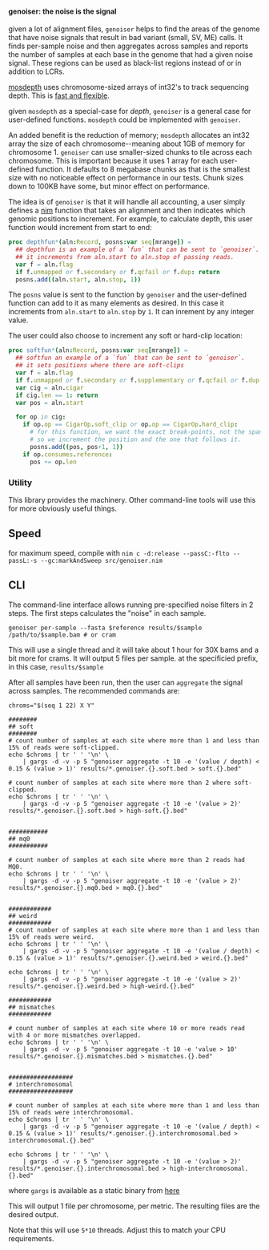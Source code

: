 #### genoiser: the noise is the signal

given a lot of alignment files, `genoiser` helps to find the areas of the genome that have noise signals
that result in bad variant (small, SV, ME) calls. It finds per-sample noise and then aggregates across
samples and reports the number of samples at each base in the genome that had a given noise signal. 
These regions can be used as black-list regions instead of or in addition to LCRs.

[mosdepth](https://github.com/brentp/mosdepth) uses chromosome-sized arrays of
int32's to track sequencing depth. This is [fast and flexible](https://brentp.github.io/post/arrays/).

given `mosdepth` as a special-case for *depth*, `genoiser` is a general case for user-defined functions.
`mosdepth` could be implemented with `genoiser`.

An added benefit is the reduction of memory; `mosdepth` allocates an int32 array the size of each
chromosome--meaning about 1GB of memory for chromosome 1. `genoiser` can use smaller-sized chunks to
tile across each chromosome. This is important because it uses 1 array for each user-defined function.
It defaults to 8 megabase chunks as that is the smallest size with no noticeable effect on performance
in our tests. Chunk sizes down to 100KB have some, but minor effect on performance.

The idea is of `genoiser` is that it will handle all accounting, a user
simply defines a [nim](https://nim-lang.org) function that takes an alignment and then
indicates which genomic positions to increment. For example, to calculate depth, this user
function would increment from start to end:

```Nim
proc depthfun*(aln:Record, posns:var seq[mrange]) =
  ## depthfun is an example of a `fun` that can be sent to `genoiser`.
  ## it increments from aln.start to aln.stop of passing reads.
  var f = aln.flag
  if f.unmapped or f.secondary or f.qcfail or f.dup: return
  posns.add((aln.start, aln.stop, 1))
```

The `posns` value is sent to the function by `genoiser` and the user-defined function
can add to it as many elements as desired. In this case it increments from `aln.start`
to `aln.stop` by `1`. It can inrement by any integer value.

The user could also choose to increment any soft or hard-clip location:

```Nim
proc softfun*(aln:Record, posns:var seq[mrange]) =
  ## softfun an example of a `fun` that can be sent to `genoiser`.
  ## it sets positions where there are soft-clips
  var f = aln.flag
  if f.unmapped or f.secondary or f.supplementary or f.qcfail or f.dup: return
  var cig = aln.cigar
  if cig.len == 1: return
  var pos = aln.start

  for op in cig:
    if op.op == CigarOp.soft_clip or op.op == CigarOp.hard_clip:
      # for this function, we want the exact break-points, not the span of the event,
      # so we increment the position and the one that follows it.
      posns.add((pos, pos+1, 1))
    if op.consumes.reference:
      pos += op.len
```

### Utility

This library provides the machinery. Other command-line tools will use this for more obviously useful things.


## Speed

for maximum speed, compile with `nim c -d:release --passC:-flto --passL:-s --gc:markAndSweep src/genoiser.nim`

## CLI

The command-line interface allows running pre-specified noise filters in 2 steps. The first steps calculates the "noise" in each sample.

```
genoiser per-sample --fasta $reference results/$sample /path/to/$sample.bam # or cram
```

This will use a single thread and it will take about 1 hour for 30X bams and a bit more for crams. It will output 5 files per sample.
at the specificied prefix, in this case, `results/$sample`

After all samples have been run, then the user can `aggregate` the signal across samples. The recommended commands are:

```
chroms="$(seq 1 22) X Y"

########
## soft
########
# count number of samples at each site where more than 1 and less than 15% of reads were soft-clipped.
echo $chroms | tr ' ' '\n' \
    | gargs -d -v -p 5 "genoiser aggregate -t 10 -e '(value / depth) < 0.15 & (value > 1)' results/*.genoiser.{}.soft.bed > soft.{}.bed"

# count number of samples at each site where more than 2 where soft-clipped.
echo $chroms | tr ' ' '\n' \
    | gargs -d -v -p 5 "genoiser aggregate -t 10 -e '(value > 2)' results/*.genoiser.{}.soft.bed > high-soft.{}.bed"


###########
## mq0
###########

# count number of samples at each site where more than 2 reads had MQ0.
echo $chroms | tr ' ' '\n' \
    | gargs -d -v -p 5 "genoiser aggregate -t 10 -e '(value > 2)' results/*.genoiser.{}.mq0.bed > mq0.{}.bed"


############
## weird
############
# count number of samples at each site where more than 1 and less than 15% of reads were weird.
echo $chroms | tr ' ' '\n' \
    | gargs -d -v -p 5 "genoiser aggregate -t 10 -e '(value / depth) < 0.15 & (value > 1)' results/*.genoiser.{}.weird.bed > weird.{}.bed"

echo $chroms | tr ' ' '\n' \
    | gargs -d -v -p 5 "genoiser aggregate -t 10 -e '(value > 2)' results/*.genoiser.{}.weird.bed > high-weird.{}.bed"

############
## mismatches
############

# count number of samples at each site where 10 or more reads read with 4 or more mismatches overlapped.
echo $chroms | tr ' ' '\n' \
    | gargs -d -v -p 5 "genoiser aggregate -t 10 -e 'value > 10' results/*.genoiser.{}.mismatches.bed > mismatches.{}.bed"


##################
# interchromosomal
##################

# count number of samples at each site where more than 1 and less than 15% of reads were interchromosomal.
echo $chroms | tr ' ' '\n' \
    | gargs -d -v -p 5 "genoiser aggregate -t 10 -e '(value / depth) < 0.15 & (value > 1)' results/*.genoiser.{}.interchromosomal.bed > interchromosomal.{}.bed"

echo $chroms | tr ' ' '\n' \
    | gargs -d -v -p 5 "genoiser aggregate -t 10 -e '(value > 2)' results/*.genoiser.{}.interchromosomal.bed > high-interchromosomal.{}.bed"

```
where `gargs` is available as a static binary from [here](https://github.com/brentp/gargs/releases)

This will output 1 file per chromosome, per metric. The resulting files are the desired output.

Note that this will use `5*10` threads. Adjust this to match your CPU requirements.
